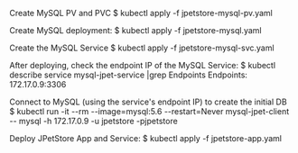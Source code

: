 
Create MySQL PV and PVC
$ kubectl apply -f jpetstore-mysql-pv.yaml

Create MySQL deployment:
$ kubectl apply -f jpetstore-mysql.yaml

Create the MySQL Service
$ kubectl apply -f jpetstore-mysql-svc.yaml

After deploying, check the endpoint IP of the MySQL Service:
$ kubectl describe service mysql-jpet-service |grep Endpoints
Endpoints:         172.17.0.9:3306

Connect to MySQL (using the service's endpoint IP) to create the initial DB
$ kubectl run -it --rm --image=mysql:5.6 --restart=Never mysql-jpet-client -- mysql -h 172.17.0.9 -u jpetstore -pjpetstore

Deploy JPetStore App and Service:
$ kubectl apply -f jpetstore-app.yaml



